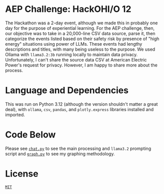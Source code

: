 # AEP Challenge: HackOHI/O 12
The Hackathon was a 2-day event, although we made this in probably one day for the purpose of experiential learning. For the AEP challenge, then, our objective was to take in a 20,000-line CSV data source, parse it, then categorize the events listed based on their safety risk by presence of "high energy" situations using power of LLMs. These events had lengthy descriptions and titles, with many being useless to the purpose. We used Ollama with `llama3.2:3b` running locally to maintain data privacy. Unfortunately, I can't share the source data CSV at American Electric Power's request for privacy. However, I am happy to share more about the process.

# Language and Dependencies
This was run on Python 3.12 (although the version shouldn't matter a great deal), with `ollama`, `csv`, `pandas`, and `plotly.express` libraries installed and imported.

# Code Below
Please see [`chat.py`](chat.py) to see the main processing and `llama3.2` prompting script and [`graph.py`](graph.py) to see my graphing methodology.

# License
[`MIT`](LICENSE)
